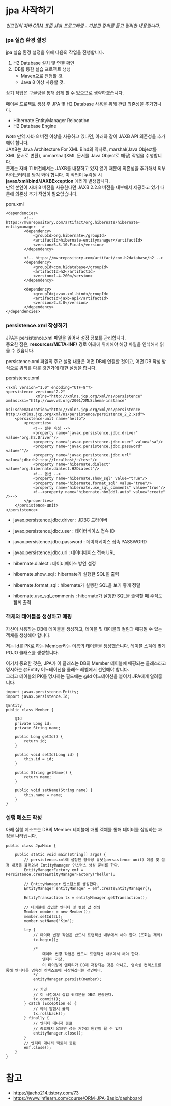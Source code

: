 # jpa 사작하기

*인프런의 [자바 ORM 표준 JPA 프로그래밍 - 기본편](https://www.inflearn.com/course/ORM-JPA-Basic/dashboard) 강의를 듣고 정리한 내용입니다.*

### jpa 실습 환경 설정

jpa 실습 환경 설정을 위해 다음의 작업을 진행합니다.

1. H2 Database 설치 및 연결 확인
2. IDE를 통한 실습 프로젝트 생성
    - Maven으로 진행할 것.
    - Java 8 이상 사용할 것.

상기 작업은 구글링을 통해 쉽게 할 수 있으므로 생략하겠습니다.

메이븐 프로젝트 생성 후 JPA 및 H2 Database 사용을 위해 관련 의존성을 추가합니다.
- Hibernate EntityManager Relocation
- H2 Database Engine    

*Note*
만약 자바 8 버전 이상을 사용하고 있다면, 아래와 같이 JAXB API 의존성을 추가해야 합니다.  
JAXB는 Java Architecture For XML Bind의 약자로, marshal(Java Object를 XML 문서로 변환), unmarshal(XML 문서를 Java Object로 매핑) 작업을 수행합니다.  
문제는 자바 11 버전에서는 JAXB를 내장하고 있지 않기 때문에 의존성을 추가해서 외부 라이브러리를 당겨 와야 합니다. 이 작업이 누락될 시 **javax/xml/bind/JAXBException** 에러가 발생합니다.  
만약 본인이 자바 8 버전을 사용한다면 JAXB 2.2.8 버전을 내부에서 제공하고 있기 때문에 의존성 추가 작업이 필요없습니다.

pom.xml

```
<dependencies>
        <!-- https://mvnrepository.com/artifact/org.hibernate/hibernate-entitymanager -->
        <dependency>
            <groupId>org.hibernate</groupId>
            <artifactId>hibernate-entitymanager</artifactId>
            <version>5.3.10.Final</version>
        </dependency>

        <!-- https://mvnrepository.com/artifact/com.h2database/h2 -->
        <dependency>
            <groupId>com.h2database</groupId>
            <artifactId>h2</artifactId>
            <version>1.4.200</version>
        </dependency>
    
        <dependency>
            <groupId>javax.xml.bind</groupId>
            <artifactId>jaxb-api</artifactId>
            <version>2.3.0</version>
        </dependency>
</dependencies>
```

### persistence.xml 작성하기

JPA는 persistence.xml 파일을 읽어서 설정 정보를 관리합니다.  
중요한 점은, **resources/META-INF/** 경로 아래에 위치해야 해당 파일을 인식해서 읽을 수 있습니다.

persistence.xml 파일의 주요 설정 내용은 어떤 DB에 연결할 것이고, 어떤 DB 작성 방식으로 쿼리를 다룰 것인가에 대한 설정을 합니다.

persistence.xml
```
<?xml version="1.0" encoding="UTF-8"?>
<persistence version="2.2"
             xmlns="http://xmlns.jcp.org/xml/ns/persistence" xmlns:xsi="http://www.w3.org/2001/XMLSchema-instance"
             xsi:schemaLocation="http://xmlns.jcp.org/xml/ns/persistence http://xmlns.jcp.org/xml/ns/persistence/persistence_2_2.xsd">
    <persistence-unit name="hello">
        <properties>
            <!-- 필수 속성 -->
            <property name="javax.persistence.jdbc.driver" value="org.h2.Driver"/>
            <property name="javax.persistence.jdbc.user" value="sa"/>
            <property name="javax.persistence.jdbc.password" value=""/>
            <property name="javax.persistence.jdbc.url" value="jdbc:h2:tcp://localhost/~/test"/>
            <property name="hibernate.dialect" value="org.hibernate.dialect.H2Dialect"/>
            <!-- 옵션 -->
            <property name="hibernate.show_sql" value="true"/>
            <property name="hibernate.format_sql" value="true"/>
            <property name="hibernate.use_sql_comments" value="true"/>
            <!--<property name="hibernate.hbm2ddl.auto" value="create" />-->
        </properties>
    </persistence-unit>
</persistence>
```

- javax.persistence.jdbc.driver : JDBC 드라이버

- javax.persistence.jdbc.user : 데이터베이스 접속 ID
- javax.persistence.jdbc.password : 데이터베이스 접속 PASSWORD
- javax.persistence.jdbc.url : 데이터베이스 접속 URL
- hibernate.dialect : 데이터베이스 방언 설정
- hibernate.show_sql : hibernate가 실행한 SQL을 출력
- hibernate.format_sql : hibernate가 실행한 SQL을 보기 좋게 정렬
- hibernate.use_sql_comments : hibernate가 실행한 SQL을 출력할 때 주석도 함께 출력

### 객체와 테이블을 생성하고 매핑

자신이 사용하는 DB에 테이블을 생성하고, 테이블 및 테이블의 컬럼과 매핑될 수 있는 객체를 생성해야 합니다.

저는 Id를 PK로 하는 Member라는 이름의 테이블을 생성했습니다. 테이블 스펙에 맞게 POJO 클래스를 생성합니다.

여기서 중요한 것은, JPA가 이 클래스는 DB의 Member 테이블에 매핑되는 클래스라고 명시하는 @Entity 어노테이션을 클래스 레벨에서 선언해야 합니다.  
그리고 테이블의 PK를 명시하는 필드에는 @Id 어노테이션을 붙여서 JPA에게 알려줍니다.

```
import javax.persistence.Entity;
import javax.persistence.Id;

@Entity
public class Member {

    @Id
    private Long id;
    private String name;

    public Long getId() {
        return id;
    }

    public void setId(Long id) {
        this.id = id;
    }

    public String getName() {
        return name;
    }

    public void setName(String name) {
        this.name = name;
    }
}
```

### 실행 메소드 작성

아래 실행 메소드는 DB의 Member 테이블에 매핑 객체를 통해 데이터를 삽입하는 과정을 나타냅니다.

```
public class JpaMain {

    public static void main(String[] args) {
        // persistence.xml에 설정된 영속성 유닛(persistence unit) 이름 및 설정 내용을 불러와서 EntityManager 인스턴스 생성 준비를 한다.
        EntityManagerFactory emf = Persistence.createEntityManagerFactory("hello");

        // EntityManager 인스턴스를 생성한다.
        EntityManager entityManager = emf.createEntityManager();
        
        EntityTransaction tx = entityManager.getTransaction();

        // 테이블에 삽입할 엔티티 및 컬럼 값 정의
        Member member = new Member();
        member.setId(3L);
        member.setName("Kim");    

        try {
            // 데이터 변경 작업은 반드시 트랜잭션 내부에서 해야 한다.(조회는 제외)
            tx.begin();

            /*
                데이터 변경 작업은 반드시 트랜잭션 내부에서 해야 한다.
                엔티티 저장.
                이 타이밍에 엔티티가 DB에 저장되는 것은 아니고, 영속성 컨텍스트를 통해 엔티티를 영속성 컨텍스트에 저장하겠다는 선언이다.
            */
            entityManager.persist(member);

            // 커밋
            // 이 시점에서 삽입 쿼리문을 DB로 전송한다. 
            tx.commit();
        } catch (Exception e) {
            // 에러 발생시 롤백
            tx.rollback();
        } finally {
            // 엔티티 매니저 종료
            // 종료하지 않으면 성능 저하의 원인이 될 수 있다
            entityManager.close();
        }
        // 엔티티 매니저 팩토리 종료
        emf.close();
    }
}
```

# 참고 
- https://jaeho214.tistory.com/73
- https://www.inflearn.com/course/ORM-JPA-Basic/dashboard